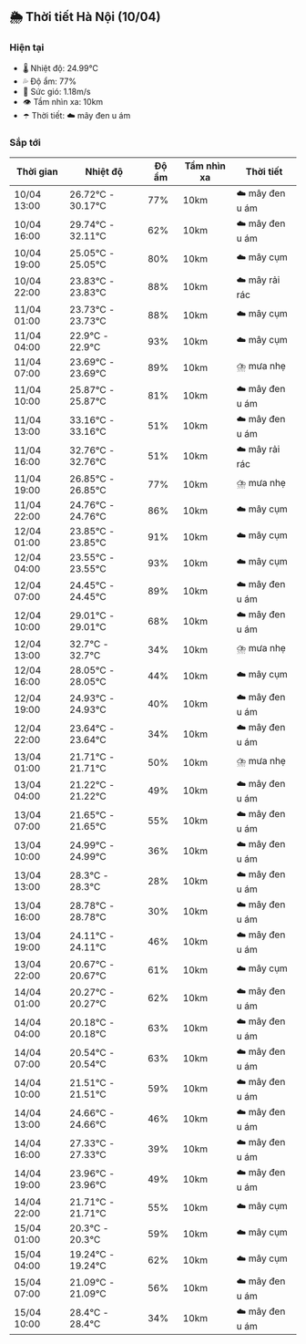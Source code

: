 ## 🌦️ Thời tiết Hà Nội (10/04)

### Hiện tại

- 🌡️ Nhiệt độ: 24.99℃
- 💦 Độ ẩm: 77%
- 💨 Sức gió: 1.18m/s
- 👁️ Tầm nhìn xa: 10km
- ☂️ Thời tiết: ☁️ mây đen u ám

### Sắp tới

| Thời gian | Nhiệt độ | Độ ẩm | Tầm nhìn xa | Thời tiết |
| --- | --- | --- | --- | --- |
| 10/04 13:00 | 26.72℃ - 30.17℃ | 77% | 10km | ☁️ mây đen u ám |
| 10/04 16:00 | 29.74℃ - 32.11℃ | 62% | 10km | ☁️ mây đen u ám |
| 10/04 19:00 | 25.05℃ - 25.05℃ | 80% | 10km | ☁️ mây cụm |
| 10/04 22:00 | 23.83℃ - 23.83℃ | 88% | 10km | ☁️ mây rải rác |
| 11/04 01:00 | 23.73℃ - 23.73℃ | 88% | 10km | ☁️ mây cụm |
| 11/04 04:00 | 22.9℃ - 22.9℃ | 93% | 10km | ☁️ mây cụm |
| 11/04 07:00 | 23.69℃ - 23.69℃ | 89% | 10km | ⛈️ mưa nhẹ |
| 11/04 10:00 | 25.87℃ - 25.87℃ | 81% | 10km | ☁️ mây đen u ám |
| 11/04 13:00 | 33.16℃ - 33.16℃ | 51% | 10km | ☁️ mây đen u ám |
| 11/04 16:00 | 32.76℃ - 32.76℃ | 51% | 10km | ☁️ mây rải rác |
| 11/04 19:00 | 26.85℃ - 26.85℃ | 77% | 10km | ⛈️ mưa nhẹ |
| 11/04 22:00 | 24.76℃ - 24.76℃ | 86% | 10km | ☁️ mây cụm |
| 12/04 01:00 | 23.85℃ - 23.85℃ | 91% | 10km | ☁️ mây cụm |
| 12/04 04:00 | 23.55℃ - 23.55℃ | 93% | 10km | ☁️ mây cụm |
| 12/04 07:00 | 24.45℃ - 24.45℃ | 89% | 10km | ☁️ mây đen u ám |
| 12/04 10:00 | 29.01℃ - 29.01℃ | 68% | 10km | ☁️ mây đen u ám |
| 12/04 13:00 | 32.7℃ - 32.7℃ | 34% | 10km | ⛈️ mưa nhẹ |
| 12/04 16:00 | 28.05℃ - 28.05℃ | 44% | 10km | ☁️ mây cụm |
| 12/04 19:00 | 24.93℃ - 24.93℃ | 40% | 10km | ☁️ mây đen u ám |
| 12/04 22:00 | 23.64℃ - 23.64℃ | 34% | 10km | ☁️ mây đen u ám |
| 13/04 01:00 | 21.71℃ - 21.71℃ | 50% | 10km | ⛈️ mưa nhẹ |
| 13/04 04:00 | 21.22℃ - 21.22℃ | 49% | 10km | ☁️ mây đen u ám |
| 13/04 07:00 | 21.65℃ - 21.65℃ | 55% | 10km | ☁️ mây đen u ám |
| 13/04 10:00 | 24.99℃ - 24.99℃ | 36% | 10km | ☁️ mây đen u ám |
| 13/04 13:00 | 28.3℃ - 28.3℃ | 28% | 10km | ☁️ mây đen u ám |
| 13/04 16:00 | 28.78℃ - 28.78℃ | 30% | 10km | ☁️ mây đen u ám |
| 13/04 19:00 | 24.11℃ - 24.11℃ | 46% | 10km | ☁️ mây đen u ám |
| 13/04 22:00 | 20.67℃ - 20.67℃ | 61% | 10km | ☁️ mây cụm |
| 14/04 01:00 | 20.27℃ - 20.27℃ | 62% | 10km | ☁️ mây đen u ám |
| 14/04 04:00 | 20.18℃ - 20.18℃ | 63% | 10km | ☁️ mây đen u ám |
| 14/04 07:00 | 20.54℃ - 20.54℃ | 63% | 10km | ☁️ mây đen u ám |
| 14/04 10:00 | 21.51℃ - 21.51℃ | 59% | 10km | ☁️ mây đen u ám |
| 14/04 13:00 | 24.66℃ - 24.66℃ | 46% | 10km | ☁️ mây đen u ám |
| 14/04 16:00 | 27.33℃ - 27.33℃ | 39% | 10km | ☁️ mây đen u ám |
| 14/04 19:00 | 23.96℃ - 23.96℃ | 49% | 10km | ☁️ mây đen u ám |
| 14/04 22:00 | 21.71℃ - 21.71℃ | 55% | 10km | ☁️ mây cụm |
| 15/04 01:00 | 20.3℃ - 20.3℃ | 59% | 10km | ☁️ mây cụm |
| 15/04 04:00 | 19.24℃ - 19.24℃ | 62% | 10km | ☁️ mây cụm |
| 15/04 07:00 | 21.09℃ - 21.09℃ | 56% | 10km | ☁️ mây đen u ám |
| 15/04 10:00 | 28.4℃ - 28.4℃ | 34% | 10km | ☁️ mây đen u ám |
